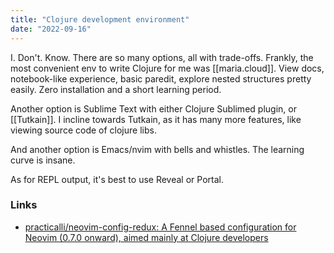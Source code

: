 ```yaml
---
title: "Clojure development environment"
date: "2022-09-16"
---
```


I. Don't. Know. There are so many options, all with trade-offs. Frankly, the most convenient env to write Clojure for me was [[maria.cloud]]. View docs, notebook-like experience, basic paredit, explore nested structures pretty easily. Zero installation and a short learning period.

Another option is Sublime Text with either Clojure Sublimed plugin, or [[Tutkain]]. I incline towards Tutkain, as it has many more features, like viewing source code of clojure libs.

And another option is Emacs/nvim with bells and whistles. The learning curve is insane.

As for REPL output, it's best to use Reveal or Portal.

### Links
- [practicalli/neovim-config-redux: A Fennel based configuration for Neovim (0.7.0 onward), aimed mainly at Clojure developers](https://github.com/practicalli/neovim-config-redux)